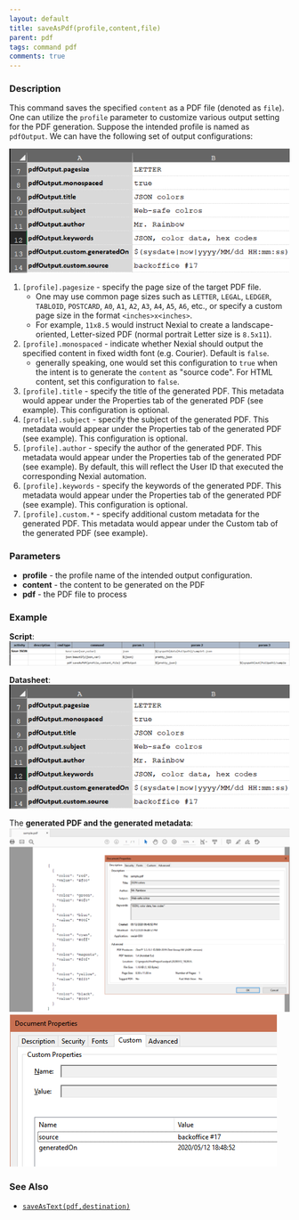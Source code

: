 ```yaml
---
layout: default
title: saveAsPdf(profile,content,file)
parent: pdf
tags: command pdf
comments: true
---
```



### Description
This command saves the specified `content` as a PDF file (denoted as `file`). One can utilize the `profile` parameter
to customize various output setting for the PDF generation. Suppose the intended profile is named as `pdfOutput`. We
can have the following set of output configurations:

![](image/saveAsPdf_01.png)

1. `[profile].pagesize` - specify the page size of the target PDF file. 
   - One may use common page sizes such as `LETTER`, `LEGAL`, `LEDGER`, `TABLOID`, `POSTCARD`, `A0`, `A1`, `A2`, `A3`, 
     `A4`, `A5`, `A6`, etc., or specify a custom page size in the format `<inches>x<inches>`. 
   - For example, `11x8.5` would instruct Nexial to create a landscape-oriented, Letter-sized PDF (normal portrait 
     Letter size is `8.5x11`).
2. `[profile].monospaced` - indicate whether Nexial should output the specified content in fixed width font (e.g. 
   Courier). Default is `false`. 
   - generally speaking, one would set this configuration to `true` when the intent is to generate the `content` as 
     "source code". For HTML content, set this configuration to `false`. 
3. `[profile].title` - specify the title of the generated PDF. This metadata would appear under the Properties tab of
   the generated PDF (see example). This configuration is optional.
4. `[profile].subject` - specify the subject of the generated PDF. This metadata would appear under the Properties tab 
   of the generated PDF (see example). This configuration is optional.
5. `[profile].author` - specify the author of the generated PDF. This metadata would appear under the Properties tab of 
   the generated PDF (see example). By default, this will reflect the User ID that executed the corresponding 
   Nexial automation.
6. `[profile].keywords` - specify the keywords of the generated PDF. This metadata would appear under the Properties 
   tab of the generated PDF (see example). This configuration is optional.
7. `[profile].custom.*` - specify additional custom metadata for the generated PDF. This metadata would appear under 
   the Custom tab of the generated PDF (see example).


### Parameters
- **profile** - the profile name of the intended output configuration.
- **content** - the content to be generated on the PDF
- **pdf** - the PDF file to process


### Example

**Script**:<br/>
![output](image/saveAsPdf_04.png)

**Datasheet**:<br/>
![script](image/saveAsPdf_01.png)

The **generated PDF and the generated metadata**:<br/>
![output](image/saveAsPdf_03.png)<br/>
![output](image/saveAsPdf_02.png)


### See Also
- [`saveAsText(pdf,destination)`](saveAsText(pdf,destination))
